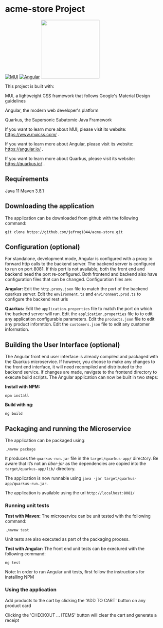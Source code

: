 # acme-store Project
[![MUI](https://www.muicss.com/static/favicons/icon-192x192.png)](https://www.muicss.com/)
[![Angular](https://angular.io/assets/images/favicons/favicon-194x194.png)](https://angular.io/)
<a href="https://quarkus.io"><img src="https://design.jboss.org/quarkus/logo/final/PNG/quarkus_icon_rgb_256px_default.png" style="height: 192px;"></a>

This project is built with:

MUI, a lightweight CSS framework that follows Google's Material Design guidelines

Angular, the modern web developer's platform

Quarkus, the Supersonic Subatomic Java Framework

If you want to learn more about MUI, please visit its website: https://www.muicss.com/ .

If you want to learn more about Angular, please visit its website: https://angular.io/ .

If you want to learn more about Quarkus, please visit its website: https://quarkus.io/ .

## Requirements

Java 11
Maven 3.8.1

## Downloading the application

The application can be downloaded from github with the following command:
```shell script
git clone https://github.com/jefrog1844/acme-store.git
```

## Configuration (optional)
For standalone, development mode, Angular is configured with a proxy to forward http calls to the backend server.
The backend server is configured to run on port 8081.  If this port is not available, both the front end and backend need the port re-configured.
Both frontend and backend also have configuration files that can be changed.  Configuration files are:

**Angular:**
Edit the `http.proxy.json` file to match the port of the backend quarkus server.
Edit the `environment.ts` and `environment.prod.ts` to configure the backend rest urls

**Quarkus:**
Edit the `application.properties` file to match the port on which the backend server will run.
Edit the `application.properties` file to to edit any application configurable parameters.
Edit the `products.json` file to edit any product informtion.
Edit the `customers.json` file to edit any customer information.

## Building the User Interface (optional)

The Angular front end user interface is already compiled and packaged with the Quarkus microservice.
If however, you choose to make any changes to the front end interface, it will need recompiled and distributed to the backend service.
If changes are made, navigate to the frontend directory to execute build scripts.  The Angular application can now be built in two steps:

**Install with NPM:**
```shell script
npm install
```
**Build with ng:**
```shell script
ng build
```

## Packaging and running the Microservice

The application can be packaged using:
```shell script
./mvnw package
```
It produces the `quarkus-run.jar` file in the `target/quarkus-app/` directory.
Be aware that it’s not an _über-jar_ as the dependencies are copied into the `target/quarkus-app/lib/` directory.

The application is now runnable using `java -jar target/quarkus-app/quarkus-run.jar`.

The application is available using the url `http://localhost:8081/`

### Running unit tests

**Test with Maven:**
The microservice can be unit tested with the following command:
```shell script
./mvnw test
```

Unit tests are also executed as part of the packaging process.

**Test with Angular:**
The front end unit tests can be exectured with the following command:
```shell script
ng test
```

Note: In order to run Angular unit tests, first follow the instructions for installing NPM

### Using the application

Add products to the cart by clicking the 'ADD TO CART' button on any product card

Clicking the 'CHECKOUT ... ITEMS' button will clear the cart and generate a receipt




